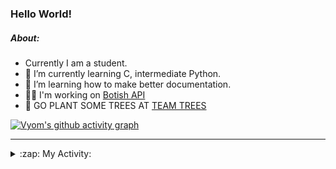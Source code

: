 ### Hello World!

##### About:
- Currently I am a student.
- 🌱 I’m currently learning C, intermediate Python.
- 🌱 I’m learning how to make better documentation.
- 👨‍💻 I'm working on [Botish API](https://github.com/Vyvy-vi/api)
- 🌱 GO PLANT SOME TREES AT [TEAM TREES](https://teamtrees.org/)

[![Vyom's github activity graph](https://activity-graph.herokuapp.com/graph?username=Vyvy-vi)](https://github.com/ashutosh00710/github-readme-activity-graph)

---
<details>
  <summary>:zap: My Activity:</summary>
  
<!--START_SECTION:waka-->
![Code Time](http://img.shields.io/badge/Code%20Time-748%20hrs%2034%20mins-blue)

**I'm a Night 🦉** 

```text
🌞 Morning    56 commits     ██░░░░░░░░░░░░░░░░░░░░░░░   8.32% 
🌆 Daytime    161 commits    ██████░░░░░░░░░░░░░░░░░░░   23.92% 
🌃 Evening    215 commits    ████████░░░░░░░░░░░░░░░░░   31.95% 
🌙 Night      241 commits    █████████░░░░░░░░░░░░░░░░   35.81%

```
📅 **I'm Most Productive on Sunday** 

```text
Monday       65 commits     ██░░░░░░░░░░░░░░░░░░░░░░░   9.66% 
Tuesday      124 commits    ████░░░░░░░░░░░░░░░░░░░░░   18.42% 
Wednesday    112 commits    ████░░░░░░░░░░░░░░░░░░░░░   16.64% 
Thursday     92 commits     ███░░░░░░░░░░░░░░░░░░░░░░   13.67% 
Friday       68 commits     ██░░░░░░░░░░░░░░░░░░░░░░░   10.1% 
Saturday     66 commits     ██░░░░░░░░░░░░░░░░░░░░░░░   9.81% 
Sunday       146 commits    █████░░░░░░░░░░░░░░░░░░░░   21.69%

```


📊 **This Week I Spent My Time On** 

```text
🔥 Editors: 
VS Code                  13 hrs 57 mins      ████████████████████████░   96.0% 
Vim                      34 mins             █░░░░░░░░░░░░░░░░░░░░░░░░   4.0%

🐱‍💻 Projects: 
praise_backend_js        6 hrs 54 mins       ███████████░░░░░░░░░░░░░░   47.49% 
api                      3 hrs 35 mins       ██████░░░░░░░░░░░░░░░░░░░   24.65% 
phishing-check-bot       2 hrs 14 mins       ███░░░░░░░░░░░░░░░░░░░░░░   15.37% 
CSF                      1 hr 10 mins        ██░░░░░░░░░░░░░░░░░░░░░░░   8.09% 
Praise-Bot-Discord       33 mins             █░░░░░░░░░░░░░░░░░░░░░░░░   3.85%

```


 Last Updated on 26/04/2022 04:11:40 UTC
<!--END_SECTION:waka-->
</details>
